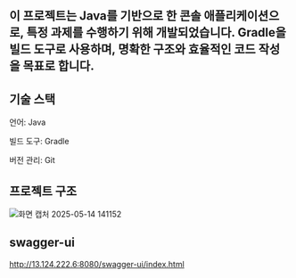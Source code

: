 이 프로젝트는 Java를 기반으로 한 콘솔 애플리케이션으로, 특정 과제를 수행하기 위해 개발되었습니다. Gradle을 빌드 도구로 사용하며, 명확한 구조와 효율적인 코드 작성을 목표로 합니다.
---

## 기술 스택
언어: Java

빌드 도구: Gradle

버전 관리: Git

## 프로젝트 구조
![화면 캡처 2025-05-14 141152](https://github.com/user-attachments/assets/90ac812e-cf57-4372-a1c4-0caf973f779f)


## swagger-ui
http://13.124.222.6:8080/swagger-ui/index.html
